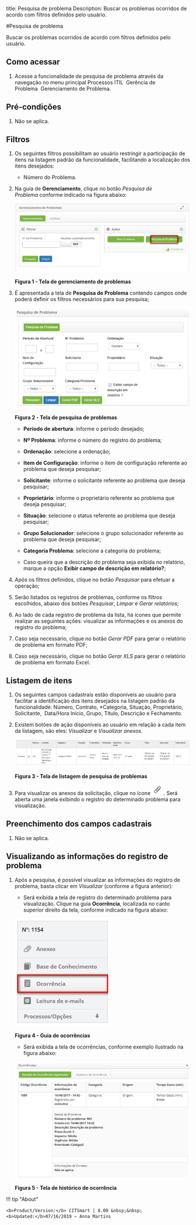 title: Pesquisa de problema
Description: Buscar os problemas ocorridos de acordo com filtros definidos pelo
usuário.

#Pesquisa de problema

Buscar os problemas ocorridos de acordo com filtros definidos pelo usuário.

Como acessar
------------

1.  Acesse a funcionalidade de pesquisa de problema através da navegação no menu
    principal Processos ITIL  Gerência de Problema  Gerenciamento de Problema.

Pré-condições
-------------

1.  Não se aplica.

Filtros
-------

1.  Os seguintes filtros possibilitam ao usuário restringir a participação de
    itens na listagem padrão da funcionalidade, facilitando a localização dos
    itens desejados:

    -   Número do Problema.

1.  Na guia de **Gerenciamento**, clique no botão *Pesquisa de
    Problema* conforme indicado na figura abaixo:

    ![Criar](images/search-1.png)

    **Figura 1 - Tela de gerenciamento de problemas**

1.  É apresentada a tela de **Pesquisa de Problema** contendo campos onde poderá
    definir os filtros necessários para sua pesquisa;

    ![Criar](images/search-2.png)
    
    **Figura 2 - Tela de pesquisa de problemas**

    -  **Período de abertura**: informe o período desejado;

    -  **Nº Problema**: informe o número do registro do problema;

    -  **Ordenação**: selecione a ordenação;

    -  **Item de Configuração**: informe o item de configuração referente ao
    problema que deseja pesquisar;

    -  **Solicitante**: informe o solicitante referente ao problema que deseja
    pesquisar;

    -  **Proprietário**: informe o proprietário referente ao problema que deseja
    pesquisar;

    -  **Situação**: selecione o status referente ao problema que deseja pesquisar;

    -  **Grupo Solucionador**: selecione o grupo solucionador referente ao problema
    que deseja pesquisar;

    -  **Categoria Problema**: selecione a categoria do problema;

    -  Caso queira que a descrição do problema seja exibida no relatório, marque a
    opção **Exibir campo de descrição em relatório?**;

1.  Após os filtros definidos, clique no botão *Pesquisar* para efetuar a
    operação;

2.  Serão listados os registros de problemas, conforme os filtros escolhidos,
    abaixo dos botões *Pesquisar*, *Limpar* e *Gerar relatórios;*

3.  Ao lado de cada registro de problema da lista, há ícones que permite
    realizar as seguintes ações: visualizar as informações e os anexos do
    registro do problema;

4.  Caso seja necessário, clique no botão *Gerar PDF* para gerar o relatório de
    problema em formato PDF;

5.  Caso seja necessário, clique no botão *Gerar XLS* para gerar o relatório de
    problema em formato Excel.

Listagem de itens
-----------------

1.  Os seguintes campos cadastrais estão disponíveis ao usuário para facilitar a
    identificação dos itens desejados na listagem padrão da
    funcionalidade: Número, Contrato, *Categoria, Situação, Proprietário, Solicitante,  Data/Hora
    Início, Grupo, Título, Descrição e Fechamento.

2.  Existem botões de ação disponíveis ao usuário em relação a cada item da
    listagem, são eles: *Visualizar* e *Visualizar anexos*.

     ![Criar](images/search-3.png)   
    
    **Figura 3 - Tela de listagem de pesquisa de problemas**

1.  Para visualizar os anexos da solicitação, clique no ícone ![Criar](images/search-4.png) . Será aberta uma
    janela exibindo o registro do determinado problema para visualização.

Preenchimento dos campos cadastrais
-----------------------------------

1.  Não se aplica.

Visualizando as informações do registro de problema
---------------------------------------------------

1.  Após a pesquisa, é possível visualizar as informações do registro de
    problema, basta clicar em *Visualizar* (conforme a figura anterior):

    -  Será exibida a tela de registro do determinado problema para
    visualização. Clique na guia **Ocorrência**, localizada no canto superior
    direito da tela, conforme indicado na figura abaixo:

    ![Criar](images/search-5.png)
    
    **Figura 4 - Guia de ocorrências**

    -  Será exibida a tela de ocorrências, conforme exemplo ilustrado na figura
    abaixo:

    ![Criar](images/search-6.png)

    **Figura 5 - Tela de histórico de ocorrência**


!!! tip "About"

    <b>Product/Version:</b> CITSmart | 8.00 &nbsp;&nbsp;
    <b>Updated:</b>07/16/2019 – Anna Martins
